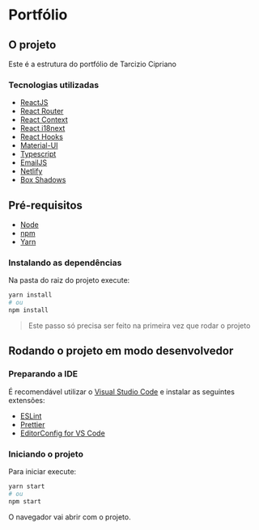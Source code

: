# Portfólio

## O projeto

Este é a estrutura do portfólio de Tarcizio Cipriano

### Tecnologias utilizadas

- [ReactJS](https://reactjs.org/)
- [React Router](https://reactrouter.com/en/main)
- [React Context](https://react.dev/reference/react#context-hooks)
- [React i18next](https://react.i18next.com/)
- [React Hooks](https://react.dev/learn#using-hooks)
- [Material-UI](https://mui.com/)
- [Typescript](https://www.typescriptlang.org/)
- [EmailJS](https://www.emailjs.com/)
- [Netlify](https://www.netlify.com/)
- [Box Shadows](https://getcssscan.com/css-box-shadow-examples)

## Pré-requisitos

- [Node](https://nodejs.org/)
- [npm](https://www.npmjs.com/)
- [Yarn](https://yarnpkg.com/)

### Instalando as dependências

Na pasta do raiz do projeto execute:

```bash
yarn install
# ou
npm install
```

> Este passo só precisa ser feito na primeira vez que rodar o projeto

## Rodando o projeto em modo desenvolvedor

### Preparando a IDE

É recomendável utilizar o [Visual Studio Code](https://code.visualstudio.com/) e instalar as seguintes extensões:

- [ESLint](https://marketplace.visualstudio.com/items?itemName=dbaeumer.vscode-eslint)
- [Prettier](https://marketplace.visualstudio.com/items?itemName=esbenp.prettier-vscode)
- [EditorConfig for VS Code](https://marketplace.visualstudio.com/items?itemName=EditorConfig.EditorConfig)

### Iniciando o projeto

Para iniciar execute:

```bash
yarn start
# ou
npm start
```

O navegador vai abrir com o projeto.
